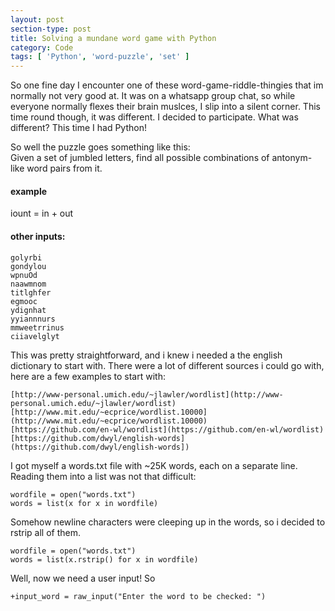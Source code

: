 ```yaml
---
layout: post
section-type: post
title: Solving a mundane word game with Python
category: Code
tags: [ 'Python', 'word-puzzle', 'set' ]
---
```

So one fine day I encounter one of these word-game-riddle-thingies that im normally not very good at. It was on a whatsapp group chat, so while everyone normally flexes their brain muslces, I slip into a silent corner. This time round though, it was different. I decided to participate. What was different? This time I had Python!

So well the puzzle goes something like this:  
Given a set of jumbled letters, find all possible combinations of antonym-like word pairs from it.

#### example
iount = in + out

#### other inputs:
<pre><code>golyrbi  
gondylou  
wpnuOd  
naawmnom  
titlghfer  
egmooc  
ydignhat  
yyiannnurs  
mmweetrrinus  
ciiavelglyt
</code></pre>

This was pretty straightforward, and i knew i needed a the english dictionary to start with. There were a lot of different sources i could go with, here are a few examples to start with:
<pre><code>[http://www-personal.umich.edu/~jlawler/wordlist](http://www-personal.umich.edu/~jlawler/wordlist)
[http://www.mit.edu/~ecprice/wordlist.10000](http://www.mit.edu/~ecprice/wordlist.10000)
[https://github.com/en-wl/wordlist](https://github.com/en-wl/wordlist)
[https://github.com/dwyl/english-words](https://github.com/dwyl/english-words])
</code></pre>

I got myself a words.txt file with ~25K words, each on a separate line. Reading them into a list was not that difficult:  
<pre><code data-trim class="python">wordfile = open("words.txt")
words = list(x for x in wordfile)
</code></pre>

Somehow newline characters were cleeping up in the words, so i decided to rstrip all of them.  
<pre><code data-trim class="python">wordfile = open("words.txt")
words = list(x.rstrip() for x in wordfile)
</code></pre>

Well, now we need a user input! So  
<pre><code data-trim class="python">+input_word = raw_input("Enter the word to be checked: ")
</code></pre>

